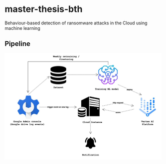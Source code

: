 # master-thesis-bth
Behaviour-based detection of ransomware attacks in the Cloud using
machine learning


## Pipeline
![alt text](https://github.com/poprygo/master-thesis-bth/blob/main/Pipeline.jpg?raw=true)

